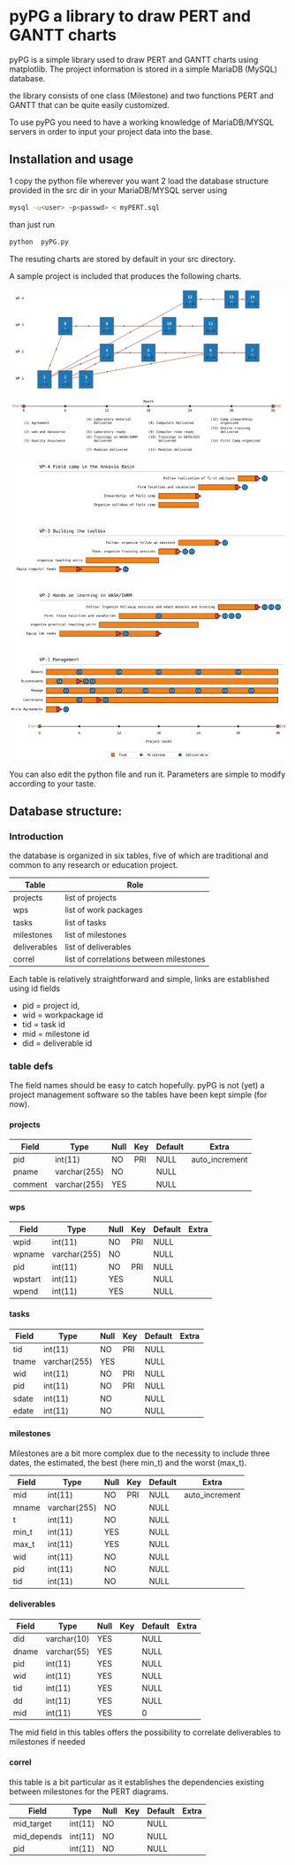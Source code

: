 # pyPG a library to draw PERT and GANTT charts

pyPG is a simple library used to draw PERT and GANTT charts using matplotlib.
The project information is stored in a simple MariaDB (MySQL) database.

the library consists of one class (Milestone) and two functions PERT and GANTT that can be quite easily customized.

To use pyPG you need to have a working knowledge of MariaDB/MYSQL servers in order to input your project data into the base.


## Installation and usage

1 copy the python file wherever you want
2 load the database structure provided in the src dir in your MariaDB/MYSQL server using

```bash
mysql -u<user> -p<passwd> < myPERT.sql
```
than just run
```bash
python  pyPG.py
```
The resuting charts are stored by default in your src directory.

A sample project is included that produces the following charts.

![PERT](./figures/SHEWAM_PERT.svg)


![GANTT](./figures/SHEWAM_GANTT.svg)


You can also edit the python file and run it. Parameters are simple to modify according to your taste.


## Database structure:

### Introduction
 the database is organized in six tables, five of which are traditional and common to any research or education project.

 | Table | Role|
 |---|---|
| projects         | list of projects |
| wps              | list of work packages|
| tasks            | list of tasks |
| milestones       | list of milestones |
| deliverables     | list of deliverables|
| correl           | list of correlations between milestones|


Each table is relatively straightforward and simple, links are established using id fields
* pid = project id,
* wid = workpackage id
* tid = task id
* mid = milestone id
* did = deliverable id

### table defs

The field names should be easy to catch hopefully. pyPG is not (yet) a project management software so the tables have been kept simple (for now).

#### projects
| Field   | Type         | Null | Key | Default | Extra          |
|---|---|---|---|---|---|
| pid     | int(11)      | NO   | PRI | NULL    | auto_increment |
| pname   | varchar(255) | NO   |     | NULL    |                |
| comment | varchar(255) | YES  |     | NULL    |                |

#### wps
| Field   | Type         | Null | Key | Default | Extra          |
|---|---|---|---|---|---|
| wpid    | int(11)      | NO   | PRI | NULL    |       |
| wpname  | varchar(255) | NO   |     | NULL    |       |
| pid     | int(11)      | NO   | PRI | NULL    |       |
| wpstart | int(11)      | YES  |     | NULL    |       |
| wpend   | int(11)      | YES  |     | NULL    |       |

#### tasks
| Field   | Type         | Null | Key | Default | Extra          |
|---|---|---|---|---|---|
tid   | int(11)      | NO   | PRI | NULL    |       |
| tname | varchar(255) | YES  |     | NULL    |       |
| wid   | int(11)      | NO   | PRI | NULL    |       |
| pid   | int(11)      | NO   | PRI | NULL    |       |
| sdate | int(11)      | NO   |     | NULL    |       |
| edate | int(11)      | NO   |     | NULL  

####  milestones

Milestones are a bit more complex due to the necessity to include three dates, the estimated, the best (here min_t) and the worst (max_t).

| Field   | Type         | Null | Key | Default | Extra          |
|---|---|---|---|---|---|
mid   | int(11)      | NO   | PRI | NULL    | auto_increment |
| mname | varchar(255) | NO   |     | NULL    |                |
| t     | int(11)      | NO   |     | NULL    |                |
| min_t | int(11)      | YES  |     | NULL    |                |
| max_t | int(11)      | YES  |     | NULL    |                |
| wid   | int(11)      | NO   |     | NULL    |                |
| pid   | int(11)      | NO   |     | NULL    |                |
| tid   | int(11)      | NO   |     | NULL    |   

#### deliverables

| Field   | Type         | Null | Key | Default | Extra          |
|---|---|---|---|---|---|
did   | varchar(10) | YES  |     | NULL    |       |
| dname | varchar(55) | YES  |     | NULL    |       |
| pid   | int(11)     | YES  |     | NULL    |       |
| wid   | int(11)     | YES  |     | NULL    |       |
| tid   | int(11)     | YES  |     | NULL    |       |
| dd    | int(11)     | YES  |     | NULL    |       |
| mid   | int(11)     | YES  |     | 0       |       |

The mid field in this tables offers the possibility to correlate deliverables to milestones if needed

#### correl

this table is a bit particular as it establishes the dependencies existing between milestones for the PERT diagrams.

| Field   | Type         | Null | Key | Default | Extra          |
|---|---|---|---|---|---|
mid_target  | int(11) | NO   |     | NULL    |       |
| mid_depends | int(11) | NO   |     | NULL    |       |
| pid         | int(11) | NO   |     | NULL    |       |
